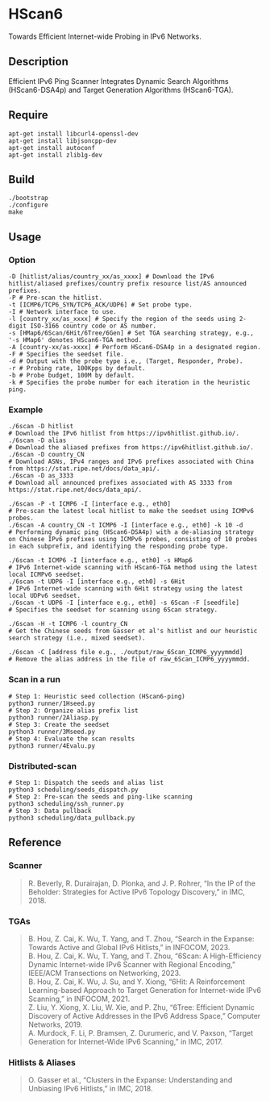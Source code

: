 # HScan6

Towards Efficient Internet-wide Probing in IPv6 Networks.

## Description

Efficient IPv6 Ping Scanner Integrates Dynamic Search Algorithms (HScan6-DSA4p) and Target Generation Algorithms (HScan6-TGA).

## Require

```shell
apt-get install libcurl4-openssl-dev
apt-get install libjsoncpp-dev
apt-get install autoconf
apt-get install zlib1g-dev
```

## Build

```shell
./bootstrap
./configure
make
```

## Usage

### Option

```shell
-D [hitlist/alias/country_xx/as_xxxx] # Download the IPv6 hitlist/aliased prefixes/country prefix resource list/AS announced prefixes.
-P # Pre-scan the hitlist.
-t [ICMP6/TCP6_SYN/TCP6_ACK/UDP6] # Set probe type.
-I # Network interface to use.
-l [country_xx/as_xxxx] # Specify the region of the seeds using 2-digit ISO-3166 country code or AS number.
-s [HMap6/6Scan/6Hit/6Tree/6Gen] # Set TGA searching strategy, e.g., '-s HMap6' denotes HScan6-TGA method.
-A [country-xx/as-xxxx] # Perform HScan6-DSA4p in a designated region.
-F # Specifies the seedset file.
-d # Output with the probe type i.e., (Target, Responder, Probe).
-r # Probing rate, 100Kpps by default.
-b # Probe budget, 100M by default.
-k # Specifies the probe number for each iteration in the heuristic ping.
```

### Example

```shell
./6scan -D hitlist
# Download the IPv6 hitlist from https://ipv6hitlist.github.io/.
./6scan -D alias
# Download the aliased prefixes from https://ipv6hitlist.github.io/.
./6scan -D country_CN
# Download ASNs, IPv4 ranges and IPv6 prefixes associated with China from https://stat.ripe.net/docs/data_api/.
./6scan -D as_3333
# Download all announced prefixes associated with AS 3333 from https://stat.ripe.net/docs/data_api/.

./6scan -P -t ICMP6 -I [interface e.g., eth0]
# Pre-scan the latest local hitlist to make the seedset using ICMPv6 probes.
./6scan -A country_CN -t ICMP6 -I [interface e.g., eth0] -k 10 -d
# Performing dynamic ping (HScan6-DSA4p) with a de-aliasing strategy on Chinese IPv6 prefixes using ICMPv6 probes, consisting of 10 probes in each subprefix, and identifying the responding probe type.

./6scan -t ICMP6 -I [interface e.g., eth0] -s HMap6
# IPv6 Internet-wide scanning with HScan6-TGA method using the latest local ICMPv6 seedset.
./6scan -t UDP6 -I [interface e.g., eth0] -s 6Hit
# IPv6 Internet-wide scanning with 6Hit strategy using the latest local UDPv6 seedset.
./6scan -t UDP6 -I [interface e.g., eth0] -s 6Scan -F [seedfile]
# Specifies the seedset for scanning using 6Scan strategy.

./6scan -H -t ICMP6 -l country_CN
# Get the Chinese seeds from Gasser et al's hitlist and our heuristic search strategy (i.e., mixed seedset).

./6scan -C [address file e.g., ./output/raw_6Scan_ICMP6_yyyymmdd] 
# Remove the alias address in the file of raw_6Scan_ICMP6_yyyymmdd.
```

### Scan in a run

```shell
# Step 1: Heuristic seed collection (HScan6-ping)
python3 runner/1Hseed.py
# Step 2: Organize alias prefix list 
python3 runner/2Aliasp.py
# Step 3: Create the seedset 
python3 runner/3Mseed.py
# Step 4: Evaluate the scan results 
python3 runner/4Evalu.py
```

### Distributed-scan

```shell
# Step 1: Dispatch the seeds and alias list
python3 scheduling/seeds_dispatch.py
# Step 2: Pre-scan the seeds and ping-like scanning
python3 scheduling/ssh_runner.py
# Step 3: Data pullback
python3 scheduling/data_pullback.py
```

## Reference

### Scanner

>R. Beverly, R. Durairajan, D. Plonka, and J. P. Rohrer, “In the IP of the Beholder: Strategies for Active IPv6 Topology Discovery,” in IMC, 2018.

### TGAs

>B. Hou, Z. Cai, K. Wu, T. Yang, and T. Zhou, “Search in the Expanse: Towards Active and Global IPv6 Hitlists,” in INFOCOM, 2023. \
>B. Hou, Z. Cai, K. Wu, T. Yang, and T. Zhou, “6Scan: A High-Efficiency Dynamic Internet-wide IPv6 Scanner with Regional Encoding,” IEEE/ACM Transections on Networking, 2023. \
>B. Hou, Z. Cai, K. Wu, J. Su, and Y. Xiong, “6Hit: A Reinforcement Learning-based Approach to Target Generation for Internet-wide IPv6 Scanning,” in INFOCOM, 2021. \
>Z. Liu, Y. Xiong, X. Liu, W. Xie, and P. Zhu, “6Tree: Efficient Dynamic Discovery of Active Addresses in the IPv6 Address Space,” Computer Networks, 2019. \
>A. Murdock, F. Li, P. Bramsen, Z. Durumeric, and V. Paxson, “Target Generation for Internet-Wide IPv6 Scanning,” in IMC, 2017.

### Hitlists & Aliases

>O. Gasser et al., “Clusters in the Expanse: Understanding and Unbiasing IPv6 Hitlists,” in IMC, 2018.
